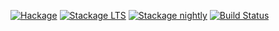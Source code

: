 [![Hackage](https://img.shields.io/hackage/v/OpenGL.svg)](https://hackage.haskell.org/package/OpenGL)
[![Stackage LTS](https://www.stackage.org/package/OpenGL/badge/lts)](https://www.stackage.org/lts/package/OpenGL)
[![Stackage nightly](https://www.stackage.org/package/OpenGL/badge/nightly)](https://www.stackage.org/nightly/package/OpenGL)
[![Build Status](https://img.shields.io/travis/haskell-opengl/OpenGL/master.svg)](https://travis-ci.org/haskell-opengl/OpenGL)
